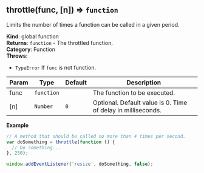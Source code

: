 <a name="throttle"></a>

## throttle(func, [n]) ⇒ <code>function</code>
Limits the number of times a function can be called in a given period.

**Kind**: global function  
**Returns**: <code>function</code> - The throttled function.  
**Category**: Function  
**Throws**:

- <code>TypeError</code> If `func` is not function.

| Param | Type | Default | Description |
| --- | --- | --- | --- |
| func | <code>function</code> |  | The function to be executed. |
| [n] | <code>Number</code> | <code>0</code> | Optional. Default value is 0. Time of delay in milliseconds. |

**Example**  
```js
// A method that should be called no more than 4 times per second.
var doSomething = throttle(function () {
  // Do something...
}, 250);

window.addEventListener('resize', doSomething, false);
```
